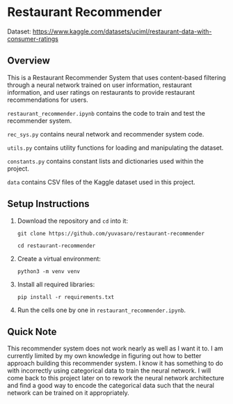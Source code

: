 # Restaurant Recommender

Dataset: https://www.kaggle.com/datasets/uciml/restaurant-data-with-consumer-ratings


## Overview

This is a Restaurant Recommender System that uses content-based filtering through a neural network 
trained on user information, restaurant information, and user ratings on restaurants to provide 
restaurant recommendations for users.

`restaurant_recommender.ipynb` contains the code to train and test the recommender system.

`rec_sys.py` contains neural network and recommender system code.

`utils.py` contains utility functions for loading and manipulating the dataset.

`constants.py` contains constant lists and dictionaries used within the project.

`data` contains CSV files of the Kaggle dataset used in this project.


## Setup Instructions

1. Download the repository and `cd` into it:

    `git clone https://github.com/yuvasaro/restaurant-recommender`

    `cd restaurant-recommender`

2. Create a virtual environment:

    `python3 -m venv venv`

3. Install all required libraries:

    `pip install -r requirements.txt`

4. Run the cells one by one in `restaurant_recommender.ipynb`.


## Quick Note

This recommender system does not work nearly as well as I want it to. I am currently limited
by my own knowledge in figuring out how to better approach building this recommender system.
I know it has something to do with incorrectly using categorical data to train the neural
network. I will come back to this project later on to rework the neural network architecture
and find a good way to encode the categorical data such that the neural network can be
trained on it appropriately.

